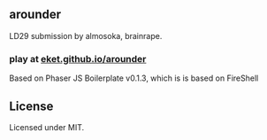 ## arounder

LD29 submission by almosoka, brainrape.

### play at [eket.github.io/arounder](https://eket.github.io/arounder/)


Based on Phaser JS Boilerplate v0.1.3, which is is based on FireShell

## License

Licensed under MIT.
